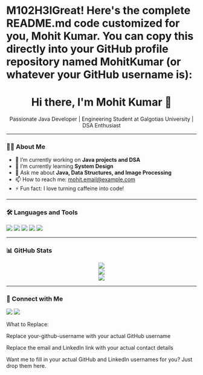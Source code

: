 # M102H3lGreat! Here's the complete README.md code customized for you, Mohit Kumar. You can copy this directly into your GitHub profile repository named MohitKumar (or whatever your GitHub username is):

<h1 align="center">Hi there, I'm Mohit Kumar 👋</h1>

<p align="center">
  Passionate Java Developer | Engineering Student at Galgotias University | DSA Enthusiast
</p>

---

### 🧑‍💻 About Me

- 🔭 I’m currently working on **Java projects and DSA**
- 🌱 I’m currently learning **System Design**
- 💬 Ask me about **Java, Data Structures, and Image Processing**
- 📫 How to reach me: [mohit.email@example.com](mailto:mohit.email@example.com)
- ⚡ Fun fact: I love turning caffeine into code!

---

### 🛠️ Languages and Tools

<p>
  <img src="https://img.shields.io/badge/Java-%23ED8B00.svg?style=for-the-badge&logo=java&logoColor=white"/>
  <img src="https://img.shields.io/badge/Python-3670A0?style=for-the-badge&logo=python&logoColor=white"/>
  <img src="https://img.shields.io/badge/OpenCV-5C3EE8?style=for-the-badge&logo=opencv&logoColor=white"/>
  <img src="https://img.shields.io/badge/Git-F05032?style=for-the-badge&logo=git&logoColor=white"/>
  <img src="https://img.shields.io/badge/GitHub-100000?style=for-the-badge&logo=github&logoColor=white"/>
</p>

---

### 📊 GitHub Stats

<p align="center">
  <img src="https://github-readme-stats.vercel.app/api?username=your-github-username&show_icons=true&theme=github_dark" />
  <br/>
  <img src="https://github-readme-streak-stats.herokuapp.com?user=your-github-username&theme=github-dark&date_format=M%20j%5B%2C%20Y%5D"/>
  <br/>
  <img src="https://github-readme-stats.vercel.app/api/top-langs/?username=your-github-username&layout=compact&theme=github_dark"/>
</p>

---

### 🔗 Connect with Me

<p>
  <a href="https://linkedin.com/in/your-linkedin"><img src="https://img.shields.io/badge/LinkedIn-blue?style=for-the-badge&logo=linkedin&logoColor=white" /></a>
  <a href="mailto:mohit.email@example.com"><img src="https://img.shields.io/badge/Gmail-red?style=for-the-badge&logo=gmail&logoColor=white" /></a>
</p>

What to Replace:

Replace your-github-username with your actual GitHub username

Replace the email and LinkedIn link with your actual contact details


Want me to fill in your actual GitHub and LinkedIn usernames for you? Just drop them here.

